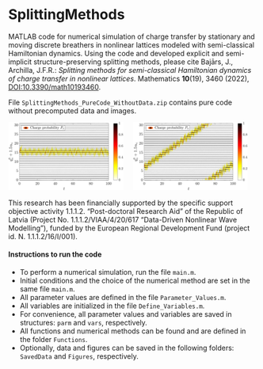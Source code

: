 # SplittingMethods
MATLAB code for numerical simulation of charge transfer by stationary and moving discrete breathers in nonlinear lattices modeled with semi-classical Hamiltonian dynamics. Using the code and developed explicit and semi-implicit structure-preserving splitting methods, please cite Bajārs, J., Archilla, J.F.R.: *Splitting methods for semi-classical Hamiltonian dynamics of charge transfer in nonlinear lattices*. Mathematics **10**(19), 3460 (2022), [DOI:10.3390/math10193460](https://www.mdpi.com/2227-7390/10/19/3460).

File `SplittingMethods_PureCode_WithoutData.zip` contains pure code without precomputed data and images.

<p float="left">
  <img src="Figures/stat_solution.png" width="46%" /> &nbsp; &nbsp;   
  <img src="Figures/mov_solution.png" width="46%" /> 
</p>

This research has been financially supported by the specific support objective activity 1.1.1.2. “Post-doctoral Research Aid” of the Republic of Latvia (Project No. 1.1.1.2/VIAA/4/20/617 “Data-Driven Nonlinear Wave Modelling”), funded by the European Regional Development Fund (project id. N. 1.1.1.2/16/I/001).

#### Instructions to run the code
- To perform a numerical simulation, run the file `main.m`.
- Initial conditions and the choice of the numerical method are set in the same file `main.m`.
- All parameter values are defined in the file `Parameter_Values.m`.
- All variables are initialized in the file `Define_Variables.m`. 
- For convenience, all parameter values and variables are saved in structures: `parm` and `vars`, respectively.
- All functions and numerical methods can be found and are defined in the folder `Functions`.
- Optionally, data and figures can be saved in the following folders: `SavedData` and `Figures`, respectively.
